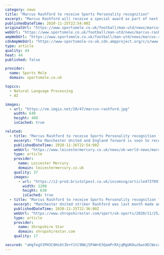 ```yaml
---
category: news
title: "Marcus Rashford to receive Sports Personality recognition"
excerpt: "Marcus Rashford will receive a special award as part of next month's BBC Sports Personality of the Year ceremony for his work raising awarenes"
publishedDateTime: 2020-11-25T22:54:00Z
originalUrl: "https://www.sportsmole.co.uk/football/man-utd/news/marcus-rashford-to-receive-sports-personality-recognition_423794.html"
webUrl: "https://www.sportsmole.co.uk/football/man-utd/news/marcus-rashford-to-receive-sports-personality-recognition_423794.html"
ampWebUrl: "https://www.sportsmole.co.uk/football/man-utd/news/marcus-rashford-to-receive-sports-personality-recognition_423794.html"
cdnAmpWebUrl: "https://www-sportsmole-co-uk.cdn.ampproject.org/c/s/www.sportsmole.co.uk/football/man-utd/news/marcus-rashford-to-receive-sports-personality-recognition_423794.html"
type: article
quality: 44
heat: 44
published: false

provider:
  name: Sports Mole
  domain: sportsmole.co.uk

topics:
  - Natural Language Processing
  - AI

images:
  - url: "https://sm.imgix.net/20/47/marcus-rashford.jpg"
    width: 640
    height: 480
    isCached: true

related:
  - title: "Marcus Rashford to receive Sports Personality recognition for campaign work"
    excerpt: "The Manchester United and England forward is soon to receive more recognition after the BBC Sports Personality ... Barbara Slater, director of BBC Sport, said: “Marcus’ endeavour to give a voice to those who find themselves in a situation that he ..."
    publishedDateTime: 2020-11-26T22:54:00Z
    webUrl: "https://www.leicestermercury.co.uk/news/uk-world-news/marcus-rashford-receive-sports-personality-4737087"
    type: article
    provider:
      name: Leicester Mercury
      domain: leicestermercury.co.uk
    quality: 37
    images:
      - url: "https://i2-prod.bristolpost.co.uk/incoming/article4737091.ece/ALTERNATES/s1200/0_Marcus-Rashford-File-Photo.jpg"
        width: 1200
        height: 630
        isCached: true
  - title: "Marcus Rashford to receive Sports Personality recognition for campaign work"
    excerpt: "Manchester United striker Rashford was last month made an MBE in the Queen’s Birthday Honours. Marcus Rashford has been praised for his work off the pitch Marcus Rashford will receive a special award as part of next month’s BBC Sports Personality of the Year ceremony for his work raising awareness of child food poverty in the UK."
    publishedDateTime: 2020-11-25T22:36:00Z
    webUrl: "https://www.shropshirestar.com/sport/uk-sports/2020/11/25/marcus-rashford-to-receive-sports-personality-recognition-for-campaign-work/"
    type: article
    provider:
      name: Shropshire Star
      domain: shropshirestar.com
    quality: 17

secured: "aHgfegV3PH3C0Hi6t3b+Y1tC9N6j5P4W+D3QamPrRXjqMgUK0uz6ws9ECWzcohOD/QaUdl1pYfpE4LaK9X5O1gDpTXlHL7duxYVtYaKiq64vSjOyUp+jxq/VZXsDSL4AHioHYVx68QMOQ2EeAAIpvU9F7ADwcixjKkZOwQ6K5KfKQjI5+ppaeSWptaBRjaAxv/tr/tZDlRpOeqA/7aCSu+fY8PA3xlpxqu93JmeTxWHbFJch/AyGv5AMfI12MVGz1gF88am1K7BXCH4Jikd/tRXyWFW8jDTXsCWuk80oSCoVSrJayADsSSF+xfPNZGaIMVeyQpmn4zGLAis+mLTHnxpT1LRkdlI0zTV0+ShgYbE=;Aq3vSdnmsddEDuQq1HNZgw=="
---
```


